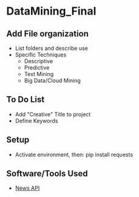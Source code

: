 # DataMining_Final

## Add File organization
- List folders and describe use
- Specific Techniques
  - Descriptive
  - Predictive
  - Text Mining
  - Big Data/Cloud Mining

## To Do List
- Add "Creative" Title to project
- Define Keywords

## Setup
- Activate environment, then: pip install requests

## Software/Tools Used
- [News API](https://newsapi.org/)
